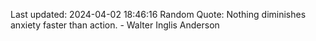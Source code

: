 Last updated: 2024-04-02 18:46:16
Random Quote: Nothing diminishes anxiety faster than action. - Walter Inglis Anderson